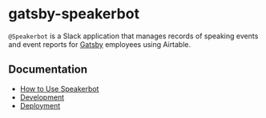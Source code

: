 # gatsby-speakerbot

`@Speakerbot` is a Slack application that manages records of speaking events and event reports for [Gatsby](https://github.com/gatsbyjs) employees using Airtable.

## Documentation

* [How to Use Speakerbot](docs/usage.md)
* [Development](docs/development.md)
* [Deployment](docs/deployment.md)
